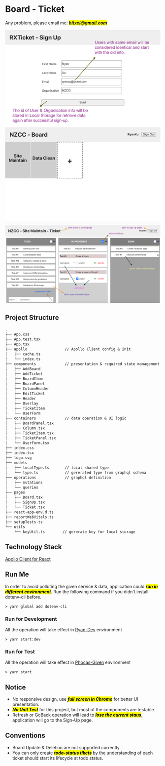 # Board - Ticket
Any problem, please email me: <mark>***hitxcl@gmail.com***</mark>

![Sign Up Page](imgs/signup-page.png)
![Board Page](imgs/board-page.png)
![Ticket Page](imgs/ticket-page.png)

## Project Structure

```
.
├── App.css
├── App.test.tsx
├── App.tsx
├── apollo                 // Apollo Client config & init
│   ├── cache.ts
│   └── index.ts
├── components             // presentation & required state management
│   ├── AddBoard
│   ├── AddTicket
│   ├── BoardItem
│   ├── BoardPanel
│   ├── ColumnHeader
│   ├── EditTicket
│   ├── Header
│   ├── Overlay
│   ├── TicketItem
│   └── UserForm
├── containers             // data operation & UI logic
│   ├── BoardPanel.tsx
│   ├── Column.tsx
│   ├── TicketItem.tsx
│   ├── TicketPanel.tsx
│   └── UserForm.tsx
├── index.css
├── index.tsx
├── logo.svg
├── models
│   ├── localType.ts       // local shared type
│   └── type.ts            // gererated type from graphql schema
├── operations             // graphql definition
│   ├── mutations
│   └── queries
├── pages
│   ├── Board.tsx
│   ├── SignUp.tsx
│   └── Ticket.tsx
├── react-app-env.d.ts
├── reportWebVitals.ts
├── setupTests.ts
└── utils
    └── keyUtil.ts        // gererate key for local storage

```


## Technology Stack

[Apollo Client for React](https://www.apollographql.com/docs/react/)

## Run Me
In order to avoid polluting the given service & data, application could <mark>***run in different environment***</mark>. Run the following command if you didn't install dotenv-cli before.

```
> yarn global add dotenv-cli
```
### Run for Development
All the operation will take effect in [Ryan-Dev](https://14g8921io8.execute-api.us-east-1.amazonaws.com/ryan-dev-ticket) environment

```
> yarn start:dev
```

### Run for Test
All the operation will take effect in [Phocas-Given](https://14g8921io8.execute-api.us-east-1.amazonaws.com/ryan-dev-ticket) environment

```
> yarn start
```

## Notice
* No responsive design, use <mark>***full screen in Chrome***</mark> for better UI presentation.
* <mark>***No Unit Test***</mark> for this project, but most of the components are testable.
* Refresh or GoBack operation will lead to <mark>***lose the current staus***</mark>, application will go to the Sign-Up page.

## Conventions
* Board Update & Deletion are not supported currently.
* You can only create <mark>***todo-status tikets***</mark> by the understanding of each ticket should start its lifecycle at todo status.

